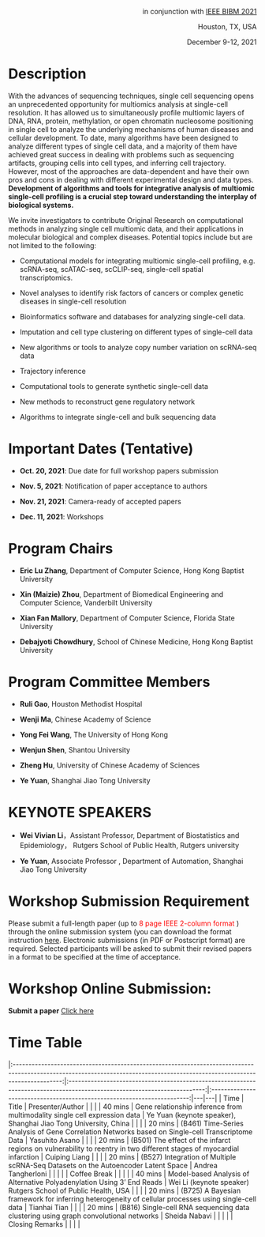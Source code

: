 <p align="right">
  in conjunction with
  <a href="http://ieeebibm.org/BIBM2021/" target="_blank">IEEE BIBM 2021</a>
</p>


<p align="right">Houston, TX, USA</p>

<p align="right">December 9-12, 2021</p>

# Description

With the advances of sequencing techniques, single cell sequencing opens an unprecedented opportunity for multiomics analysis at single-cell resolution. It has allowed us to simultaneously profile multiomic layers of DNA, RNA, protein, methylation, or open chromatin nucleosome positioning in single cell to analyze the underlying mechanisms of human diseases and cellular development. To date, many algorithms have been designed to analyze different types of single cell data, and a majority of them have achieved great success in dealing with problems such as sequencing artifacts, grouping cells into cell types, and inferring cell trajectory. However, most of the approaches are data-dependent and have their own pros and cons in dealing with different experimental design and data types. **Development of algorithms and tools for integrative analysis of multiomic single-cell profiling is a crucial step toward understanding the interplay of biological systems.**

We invite investigators to contribute Original Research on computational methods in analyzing single cell multiomic data, and their applications in molecular biological and complex diseases. Potential topics include but are not limited to the following:

- Computational models for integrating multiomic single-cell profiling, e.g. scRNA-seq, scATAC-seq, scCLIP-seq, single-cell spatial transcriptomics.

- Novel analyses to identify risk factors of cancers or complex genetic diseases in single-cell resolution

- Bioinformatics software and databases for analyzing single-cell data.

- Imputation and cell type clustering on different types of single-cell data

- New algorithms or tools to analyze copy number variation on scRNA-seq data

- Trajectory inference

- Computational tools to generate synthetic single-cell data

- New methods to reconstruct gene regulatory network

- Algorithms to integrate single-cell and bulk sequencing data

# Important Dates (Tentative)

- **Oct. 20, 2021**: Due date for full workshop papers submission

- **Nov. 5, 2021**: Notification of paper acceptance to authors

- **Nov. 21, 2021**: Camera-ready of accepted papers

- **Dec. 11, 2021**: Workshops

# Program Chairs

- **Eric Lu Zhang**, Department of Computer Science, Hong Kong Baptist University

- **Xin (Maizie) Zhou**, Department of Biomedical Engineering and Computer Science, Vanderbilt University

- **Xian Fan Mallory**, Department of Computer Science, Florida State University

- **Debajyoti Chowdhury**, School of Chinese Medicine, Hong Kong Baptist University

# Program Committee Members

- **Ruli Gao**, Houston Methodist Hospital

- **Wenji Ma**, Chinese Academy of Science

- **Yong Fei Wang**, The University of Hong Kong

- **Wenjun Shen**, Shantou University

- **Zheng Hu**, University of Chinese Academy of Sciences

- **Ye Yuan**, Shanghai Jiao Tong University

# KEYNOTE SPEAKERS

- **Wei Vivian Li**，Assistant Professor, Department of Biostatistics and Epidemiology， 
Rutgers School of Public Health, Rutgers university

- **Ye Yuan**, Associate Professor , Department of Automation,  Shanghai Jiao Tong University

# Workshop Submission Requirement

Please submit a full-length paper (up to <font color='red'> 8 page IEEE 2-column format </font>) through the online submission system (you can download the format instruction [here](http://www.ieee.org/conferences_events/conferences/publishing/templates.html).
Electronic submissions (in PDF or Postscript format) are required. Selected participants will be asked to submit their revised papers in a format to be specified at the time of acceptance.  

# Workshop Online Submission:

**Submit a paper** [Click here](https://wi-lab.com/cyberchair/2021/bibm21/scripts/submit.php?subarea=S09&undisplay_detail=1&wh=/cyberchair/2021/bibm21/scripts/ws_submit.php
)

# Time Table

|:---------------------------------------------------------------------------------------------------------------------------------------------------------------------------:|:-------------------------------------------------------------------------------------------------------------------------:|:-----------------------------------------------------------------------:|---|---|
|                                                                                     Time                                                                                    |                                                           Title                                                           |                             Presenter/Author                            |   |   |
|                                                                                   40 mins                                                                                   |                       Gene   relationship inference from multimodality single cell expression data                        | Ye   Yuan (keynote speaker),       Shanghai Jiao Tong University, China |   |   |
|                                                                                   20 mins                                                                                   |            (B461)   Time-Series Analysis of Gene Correlation Networks based on Single-cell   Transcriptome Data           |                             Yasuhito   Asano                            |   |   |
|                                                                                   20 mins                                                                                   | (B501)   The effect of the infarct regions on vulnerability to reentry in two   different stages of myocardial infarction |                             Cuiping   Liang                             |   |   |
|                                                                                   20 mins                                                                                   |                   (B527)    Integration of Multiple scRNA-Seq Datasets on the Autoencoder Latent   Space                  |                           Andrea   Tangherloni                          |   |   |
|                                                                                                                                                                             |                                                       Coffee   Break                                                      |                                                                         |   |   |
|                                                                                   40 mins                                                                                   |                          Model-based   Analysis of Alternative Polyadenylation Using 3’ End Reads                         |   Wei   Li (keynote speaker)      Rutgers School of Public Health, USA  |   |   |
|                                                                                   20 mins                                                                                   |          (B725)   A Bayesian framework for inferring heterogeneity of cellular processes using   single-cell data         |                              Tianhai   Tian                             |   |   |
|                                                                                   20 mins                                                                                   |                   (B816) Single-cell RNA   sequencing data clustering using graph convolutional networks                  |                              Sheida Nabavi                              |   |   |
|                                                                                                                                                                             |                                                      Closing Remarks                                                      |                                                                         |   |   |
